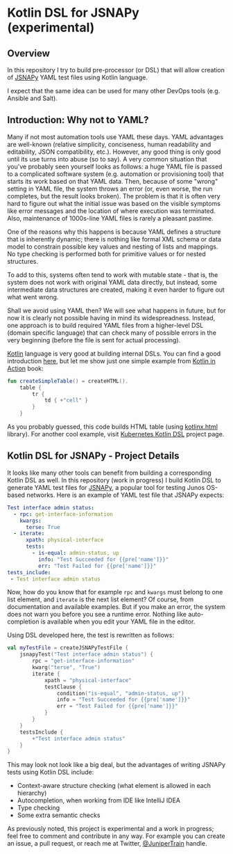 # Kotlin DSL for JSNAPy (experimental)

## Overview

In this repository I try to build pre-processor (or DSL) that will allow creation of 
[JSNAPy](https://github.com/Juniper/jsnapy) YAML test files using Kotlin language.

I expect that the same idea can be used for many other DevOps tools (e.g. Ansible and Salt).   

## Introduction: Why not to YAML?

Many if not most automation tools use YAML these days. YAML advantages are well-known (relative simplicity, conciseness, 
human readability and editability, JSON compatibility, etc.). However, any good thing is only good until
its use turns into abuse (so to say). A very common situation that you've probably seen yourself looks as follows:
a huge YAML file is passed to a complicated software system (e.g. automation or provisioning tool) that
starts its work based on that YAML data. Then, because of some "wrong" setting in YAML file, the system throws an error
(or, even worse, the run completes, but the result looks broken). The problem is that it is often very hard 
to figure out what the initial issue was based on the visible symptoms like error messages and the location of 
where execution was terminated. Also, maintenance of 1000s-line YAML files is rarely a pleasant pastime. 

One of the reasons why this happens is because YAML defines a structure that is inherently dynamic; there is nothing
like formal XML schema or data model to constrain possible key values and nesting of lists and mappings. No type 
checking is performed both for primitive values or for nested structures. 

To add to this, systems often tend to work with mutable state - that is, the system does not work with original YAML 
data directly, but instead, some intermediate data structures are created, making it even harder to figure out what 
went wrong.

Shall we avoid using YAML then? We will see what happens in future, but for now it is clearly not possible
having in mind its widespreadness. Instead, one approach is to build required YAML files from a higher-level
DSL (domain specific language) that can check many of possible errors in the very beginning (before the
file is sent for actual processing). 

[Kotlin](https://kotlinlang.org/) language is very good at building internal DSLs. You can find a good introduction 
[here](https://medium.com/@antonarhipov/awesome-kotlin-domain-specific-languages-f1870be41b0), but let me show 
just one simple example from [Kotlin in Action](https://www.manning.com/books/kotlin-in-action) book: 
```kotlin
fun createSimpleTable() = createHTML().
    table {
        tr {
            td { +"cell" }
        }
    }
``` 
As you probably guessed, this code builds HTML table (using [kotlinx.html](https://github.com/Kotlin/kotlinx.html) 
library). For another cool example, visit [Kubernetes Kotlin DSL](https://github.com/fkorotkov/k8s-kotlin-dsl) 
project page.

## Kotlin DSL for JSNAPy - Project Details

It looks like many other tools can benefit from building a corresponding Kotlin DSL as well. In this repository
(work in progress) I build Kotlin DSL to generate YAML test files for [JSNAPy](https://github.com/Juniper/jsnapy), a 
popular tool for testing Junos OS-based networks. Here is an example of YAML test file that JSNAPy expects:
```yaml
Test interface admin status:
  - rpc: get-interface-information
    kwargs:
      terse: True
  - iterate:
      xpath: physical-interface
      tests:
        - is-equal: admin-status, up
          info: "Test Succeeded for {{pre['name']}}"
          err: "Test Failed for {{pre['name']}}"
tests_include:
 - Test interface admin status
```
Now, how do you know that for example `rpc` and `kwargs` must belong to one list element, and `iterate` is the
next list element? Of course, from documentation and available examples. But if you make an error, the system 
does not warn you before you see a runtime error. Nothing like auto-completion is available when you edit
your YAML file in the editor.

Using DSL developed here, the test is rewritten as follows:
```kotlin
val myTestFile = createJSNAPyTestFile {
    jsnapyTest("Test interface admin status") {
        rpc = "get-interface-information"
        kwarg("terse", "True")
        iterate {
            xpath = "physical-interface"
            testClause {
                condition("is-equal", "admin-status, up")
                info = "Test Succeeded for {{pre['name']}}"
                err = "Test Failed for {{pre['name']}}"
            }
        }
    }
    testsInclude {
        +"Test interface admin status"
    }
}
```   
This may look not look like a big deal, but the advantages of writing JSNAPy tests using Kotlin DSL include:
- Context-aware structure checking (what element is allowed in each hierarchy)
- Autocompletion, when working from IDE like IntelliJ IDEA
- Type checking
- Some extra semantic checks

As previously noted, this project is experimental and a work in progress; feel free to comment and contribute in
any way. For example you can create an issue, a pull request, or reach me at Twitter, 
[@JuniperTrain](https://twitter.com/JuniperTrain) handle.
